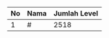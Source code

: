 | No | Nama            | Jumlah Level |
|----|-----------------|--------------|
| 1  | #    |    2518        |

